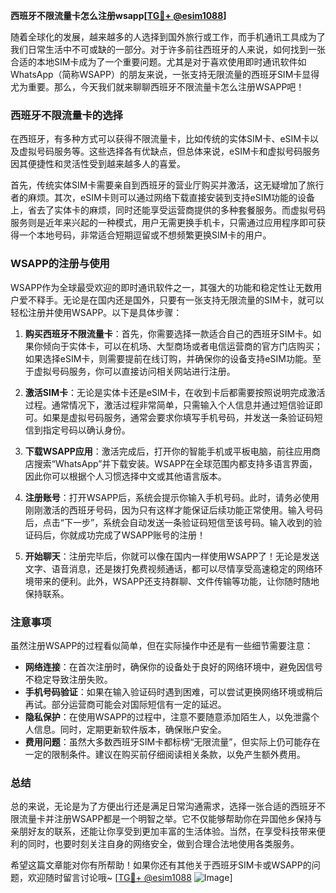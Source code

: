 **西班牙不限流量卡怎么注册wsapp[[TG💪+ @esim1088](https://t.me/s/esim1088)]**

随着全球化的发展，越来越多的人选择到国外旅行或工作，而手机通讯工具成为了我们日常生活中不可或缺的一部分。对于许多前往西班牙的人来说，如何找到一张合适的本地SIM卡成为了一个重要问题。尤其是对于喜欢使用即时通讯软件如WhatsApp（简称WSAPP）的朋友来说，一张支持无限流量的西班牙SIM卡显得尤为重要。那么，今天我们就来聊聊西班牙不限流量卡怎么注册WSAPP吧！

### 西班牙不限流量卡的选择

在西班牙，有多种方式可以获得不限流量卡，比如传统的实体SIM卡、eSIM卡以及虚拟号码服务等。这些选择各有优缺点，但总体来说，eSIM卡和虚拟号码服务因其便捷性和灵活性受到越来越多人的喜爱。

首先，传统实体SIM卡需要亲自到西班牙的营业厅购买并激活，这无疑增加了旅行者的麻烦。其次，eSIM卡则可以通过网络下载直接安装到支持eSIM功能的设备上，省去了实体卡的麻烦，同时还能享受运营商提供的多种套餐服务。而虚拟号码服务则是近年来兴起的一种模式，用户无需更换手机卡，只需通过应用程序即可获得一个本地号码，非常适合短期逗留或不想频繁更换SIM卡的用户。

### WSAPP的注册与使用

WSAPP作为全球最受欢迎的即时通讯软件之一，其强大的功能和稳定性让无数用户爱不释手。无论是在国内还是国外，只要有一张支持无限流量的SIM卡，就可以轻松注册并使用WSAPP。以下是具体步骤：

1. **购买西班牙不限流量卡**：首先，你需要选择一款适合自己的西班牙SIM卡。如果你倾向于实体卡，可以在机场、大型商场或者电信运营商的官方门店购买；如果选择eSIM卡，则需要提前在线订购，并确保你的设备支持eSIM功能。至于虚拟号码服务，你可以直接访问相关网站进行注册。

2. **激活SIM卡**：无论是实体卡还是eSIM卡，在收到卡后都需要按照说明完成激活过程。通常情况下，激活过程非常简单，只需输入个人信息并通过短信验证即可。如果是虚拟号码服务，通常会要求你填写手机号码，并发送一条验证码短信到指定号码以确认身份。

3. **下载WSAPP应用**：激活完成后，打开你的智能手机或平板电脑，前往应用商店搜索“WhatsApp”并下载安装。WSAPP在全球范围内都支持多语言界面，因此你可以根据个人习惯选择中文或其他语言版本。

4. **注册账号**：打开WSAPP后，系统会提示你输入手机号码。此时，请务必使用刚刚激活的西班牙号码，因为只有这样才能保证后续功能正常使用。输入号码后，点击“下一步”，系统会自动发送一条验证码短信至该号码。输入收到的验证码后，你就成功完成了WSAPP账号的注册！

5. **开始聊天**：注册完毕后，你就可以像在国内一样使用WSAPP了！无论是发送文字、语音消息，还是拨打免费视频通话，都可以尽情享受高速稳定的网络环境带来的便利。此外，WSAPP还支持群聊、文件传输等功能，让你随时随地保持联系。

### 注意事项

虽然注册WSAPP的过程看似简单，但在实际操作中还是有一些细节需要注意：

- **网络连接**：在首次注册时，确保你的设备处于良好的网络环境中，避免因信号不稳定导致注册失败。
- **手机号码验证**：如果在输入验证码时遇到困难，可以尝试更换网络环境或稍后再试。部分运营商可能会对国际短信有一定的延迟。
- **隐私保护**：在使用WSAPP的过程中，注意不要随意添加陌生人，以免泄露个人信息。同时，定期更新软件版本，确保账户安全。
- **费用问题**：虽然大多数西班牙SIM卡都标榜“无限流量”，但实际上仍可能存在一定的限制条件。建议在购买前仔细阅读相关条款，以免产生额外费用。

### 总结

总的来说，无论是为了方便出行还是满足日常沟通需求，选择一张合适的西班牙不限流量卡并注册WSAPP都是一个明智之举。它不仅能够帮助你在异国他乡保持与亲朋好友的联系，还能让你享受到更加丰富的生活体验。当然，在享受科技带来便利的同时，也要时刻关注自身的网络安全，做到合理合法地使用各类服务。

希望这篇文章能对你有所帮助！如果你还有其他关于西班牙SIM卡或WSAPP的问题，欢迎随时留言讨论哦~ [[TG💪+ @esim1088](https://t.me/s/esim1088) ![Image](https://i.postimg.cc/4NQfJmqS/Snipaste-2025-05-13-00-14-12.png)]